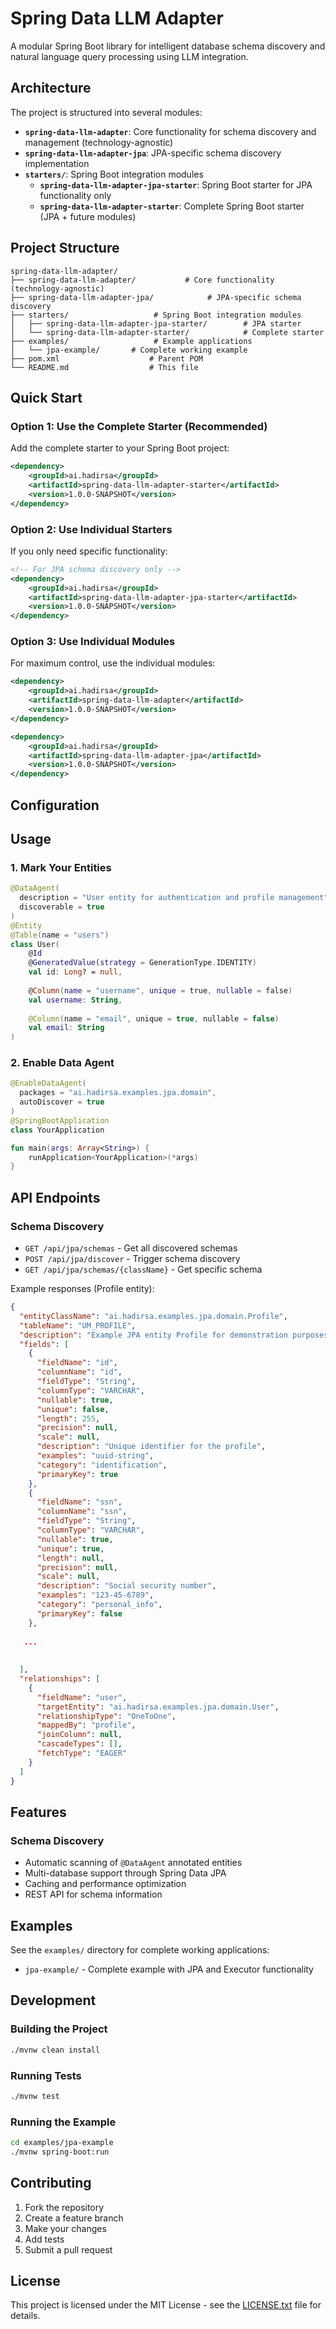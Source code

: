 # Spring Data LLM Adapter

A modular Spring Boot library for intelligent database schema discovery and natural language query processing using LLM integration.

## Architecture

The project is structured into several modules:

- **`spring-data-llm-adapter`**: Core functionality for schema discovery and management (technology-agnostic)
- **`spring-data-llm-adapter-jpa`**: JPA-specific schema discovery implementation
- **`starters/`**: Spring Boot integration modules
  - **`spring-data-llm-adapter-jpa-starter`**: Spring Boot starter for JPA functionality only
  - **`spring-data-llm-adapter-starter`**: Complete Spring Boot starter (JPA + future modules)

## Project Structure

```
spring-data-llm-adapter/
├── spring-data-llm-adapter/           # Core functionality (technology-agnostic)
├── spring-data-llm-adapter-jpa/            # JPA-specific schema discovery
├── starters/                   # Spring Boot integration modules
│   ├── spring-data-llm-adapter-jpa-starter/        # JPA starter
│   └── spring-data-llm-adapter-starter/            # Complete starter
├── examples/                   # Example applications
│   └── jpa-example/       # Complete working example
├── pom.xml                    # Parent POM
└── README.md                  # This file
```

## Quick Start

### Option 1: Use the Complete Starter (Recommended)

Add the complete starter to your Spring Boot project:

```xml
<dependency>
    <groupId>ai.hadirsa</groupId>
    <artifactId>spring-data-llm-adapter-starter</artifactId>
    <version>1.0.0-SNAPSHOT</version>
</dependency>
```

### Option 2: Use Individual Starters

If you only need specific functionality:

```xml
<!-- For JPA schema discovery only -->
<dependency>
    <groupId>ai.hadirsa</groupId>
    <artifactId>spring-data-llm-adapter-jpa-starter</artifactId>
    <version>1.0.0-SNAPSHOT</version>
</dependency>

```

### Option 3: Use Individual Modules

For maximum control, use the individual modules:

```xml
<dependency>
    <groupId>ai.hadirsa</groupId>
    <artifactId>spring-data-llm-adapter</artifactId>
    <version>1.0.0-SNAPSHOT</version>
</dependency>

<dependency>
    <groupId>ai.hadirsa</groupId>
    <artifactId>spring-data-llm-adapter-jpa</artifactId>
    <version>1.0.0-SNAPSHOT</version>
</dependency>
```

## Configuration


## Usage

### 1. Mark Your Entities

```kotlin
@DataAgent(
  description = "User entity for authentication and profile management",
  discoverable = true
)
@Entity
@Table(name = "users")
class User(
    @Id
    @GeneratedValue(strategy = GenerationType.IDENTITY)
    val id: Long? = null,
    
    @Column(name = "username", unique = true, nullable = false)
    val username: String,
    
    @Column(name = "email", unique = true, nullable = false)
    val email: String
)
```

### 2. Enable Data Agent

```kotlin
@EnableDataAgent(
  packages = "ai.hadirsa.examples.jpa.domain",
  autoDiscover = true
)
@SpringBootApplication
class YourApplication

fun main(args: Array<String>) {
    runApplication<YourApplication>(*args)
}
```

## API Endpoints

### Schema Discovery
- `GET /api/jpa/schemas` - Get all discovered schemas
- `POST /api/jpa/discover` - Trigger schema discovery
- `GET /api/jpa/schemas/{className}` - Get specific schema

Example responses (Profile entity):
```json
{
  "entityClassName": "ai.hadirsa.examples.jpa.domain.Profile",
  "tableName": "UM_PROFILE",
  "description": "Example JPA entity Profile for demonstration purposes",
  "fields": [
    {
      "fieldName": "id",
      "columnName": "id",
      "fieldType": "String",
      "columnType": "VARCHAR",
      "nullable": true,
      "unique": false,
      "length": 255,
      "precision": null,
      "scale": null,
      "description": "Unique identifier for the profile",
      "examples": "uuid-string",
      "category": "identification",
      "primaryKey": true
    },
    {
      "fieldName": "ssn",
      "columnName": "ssn",
      "fieldType": "String",
      "columnType": "VARCHAR",
      "nullable": true,
      "unique": true,
      "length": null,
      "precision": null,
      "scale": null,
      "description": "Social security number",
      "examples": "123-45-6789",
      "category": "personal_info",
      "primaryKey": false
    },
    
   ...
    
    
  ],
  "relationships": [
    {
      "fieldName": "user",
      "targetEntity": "ai.hadirsa.examples.jpa.domain.User",
      "relationshipType": "OneToOne",
      "mappedBy": "profile",
      "joinColumn": null,
      "cascadeTypes": [],
      "fetchType": "EAGER"
    }
  ]
}
```
## Features

### Schema Discovery
- Automatic scanning of `@DataAgent` annotated entities
- Multi-database support through Spring Data JPA
- Caching and performance optimization
- REST API for schema information

## Examples

See the `examples/` directory for complete working applications:

- `jpa-example/` - Complete example with JPA and Executor functionality

## Development

### Building the Project

```bash
./mvnw clean install
```

### Running Tests

```bash
./mvnw test
```

### Running the Example

```bash
cd examples/jpa-example
./mvnw spring-boot:run
```

## Contributing

1. Fork the repository
2. Create a feature branch
3. Make your changes
4. Add tests
5. Submit a pull request

## License

This project is licensed under the MIT License - see the [LICENSE.txt](LICENSE.txt) file for details. 
